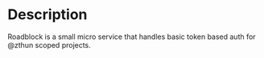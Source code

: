 # Description

Roadblock is a small micro service that handles basic token based auth for @zthun scoped projects.
